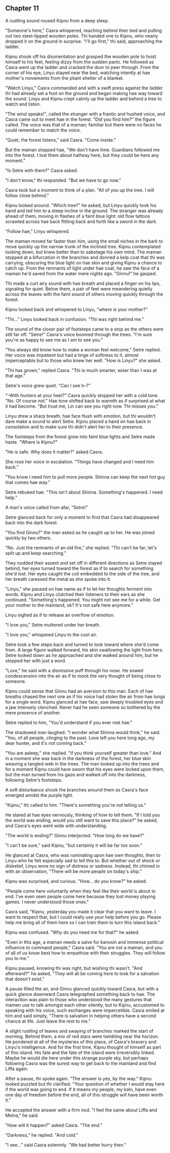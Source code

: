 <!--
Casra, Setre, Linyu, and Kipnu

Ginnu seeks asylum, says thi is being hunted by Setre and hunters.
  - Kipnu is like "I told you so"
  - They flee to a dinghy at the southern shore to hide in the ice
    - the ice is thicker than before
  - Setre catches up to them without the hunters

    - Casra distrusts Kipnu about obscura
  - they resolve to go to the beach to make sure people get back to the mainland. Including Kipnu.
    - promise to take Linyu

- Ramne has landed to ensure safe passage of a large amount of kanosin to the mainland
  - unclear at this point that it's for Fajro
- Setre was hesitant about the plan
  - Things are different at the yurt: obscura news going around. People want to go back.
  - Setre wants Kipnu back because she needs an ally
    - she is afraid that Ramne wants to conquer the island and wants Kipnu to sabotage these plans as a slave
    - she wants to know what he knows about the obscura
- Casra wants to keep Kipnu for the plan
  - wants to steal slaves from the cloth and rehab them
  - wants to bring beached ppl to hae hideout
  - wants to win against Shinna again

- Introduce Ramne as one of the hunters
  - talks to Setre once Casra is away
  - reveal "our kaln"
-->

## Chapter 11

A rustling sound roused Kipnu from a deep sleep.

"Someone's here," Casra whispered, reaching behind their bed and pulling out two steel-tipped wooden poles. Thi handed one to Kipnu, who nearly dropped it on the ground in surprise. "I'll go first," thi said, approaching the ladder.

Kipnu shook off his disorientation and grasped the wooden pole to hoist himself to his feet, feeling dizzy from the sudden panic. He followed as Casra went up the ladder and cracked the door to peer through. From the corner of his eye, Linyu stayed near the bed, watching intently at hae mother's movements from the pliant shelter of a blanket.

"Watch Linyu," Casra commanded and with a swift press against the ladder thi had already set a foot on the ground and began making hae way toward the sound. Linyu and Kipnu crept calmly up the ladder and behind a tree to watch and listen.

"The wind speaks!", called the stranger with a frantic and hushed voice, and Casra came out to meet hae in the forest. "Did you find him?" the figure called. The voice was that of a maman; familiar but there were no faces he could remember to match the voice.

"Quiet, the forest listens," said Casra. "Come inside."

But the maman stopped hae, "We don't have time. Guardians followed me into the forest. I lost them about halfway here, but they could be here any moment."

"Is Setre with them?" Casra asked.

"I don't know," thi responded. "But we have to go now."

Casra took but a moment to think of a plan. "All of you up the tree. I will follow close behind."

Kipnu looked around. "Which tree?" he asked, but Linyu quickly took his hand and led him to a steep incline in the ground. The stranger was already ahead of them, moving in flashes of a faint blue light: old flow tattoos scrawled across hae back flitting back and forth like a sword in the dark.

"Follow hae," Linyu whispered.

The maman moved far faster than him, using the small niches in the bark to move quickly up the narrow trunk of the inclined tree. Kipnu contemplated looking down, but knew better than to sabotage his own mind. The maman stopped at a bifurcation in the branches and donned a kelp coat that thi was carrying, obscuring the blue light on hae skin and giving Kipnu a chance to catch up. From the remnants of light under hae coat, he saw the face of a maman he'd saved from the water mere nights ago. "Ginnu!" he gasped.

Thi made a curt airy sound with hae breath and placed a finger on his lips, signaling for quiet. Below them, a pair of feet were meandering quietly across the leaves with the faint sound of others moving quickly through the forest.

Kipnu looked back and whispered to Linyu, "where is your mother?"

"Thi..." Linyu looked back in confusion. "Thi was right behind me."

The sound of the closer pair of footsteps came to a stop as the others were still far off. "Setre!" Casra's voice boomed through the trees. "I'm sure you're as happy to see me as I am to see you."

"You always did know how to make a woman feel welcome," Setre replied. Her voice was impatient but had a tinge of softness to it, almost imperceptable but to those who knew her well. "How is Linyu?" she asked.

"Thi has grown," replied Casra. "Thi is much smarter, wiser than I was at that age."

Setre's voice grew quiet. "Can I see h–?"

"–With hunters at your heel?" Casra quickly stopped her with a cold tone. "No. Of course not." Hae tone shifted back to warmth as if surprised at what it had become. "But trust me, Lin can see you right now. Thi misses you."

Linyu drew a sharp breath, hae face flush with emotion, but thi wouldn't dare make a sound to alert Setre. Kipnu placed a hand on hae back in consolation and to make sure thi didn't alert her to their presence.

The footsteps from the forest grew into faint blue lights and Setre made haste. "Where is Kipnu?"

"He is safe. Why does it matter?" asked Casra.

She rose her voice in escalation. "Things have changed and I need him back."

"You know I need him to pull more people. Shinna can keep the next hot guy that comes hae way."

Setre rebuked hae. "This isn't about Shinna. Something's happened. I need help."

A man's voice called from afar, "Setre!"

Setre glanced back for only a moment to find that Casra had disappeared back into the dark forest.

"You find Ginnu?" the man asked as he caught up to her. He was joined quickly by two others.

"No. Just the remnants of an old fire," she replied. "Thi can't be far; let's split up and keep searching."

They nodded their assent and set off in different directions as Setre stayed behind, her eyes turned toward the forest as if to search for something she'd lost. Her eyes caught the coil embedded to the side of the tree, and her breath caressed the metal as she spoke into it.

"Linyu," she paused on hae name as if to let her thoughts ferment into words. Kipnu and Linyu clutched their listeners to their ears as she continued. "Something's happened. You might not see me for a while. Get your mother to the mainland, ok? It's not safe here anymore."

Linyu sighed as if to release an overflow of emotion.

"I love you," Setre muttered under her breath.

"I love you," whispered Linyu to the cool air.

Setre took a few steps back and turned to look toward where she'd come from. A large figure walked forward, his skin swallowing the light from hers. Setre looked down as he approached and she walked around him, but he stopped her with just a word.

"Love," he said with a dismissive puff through his nose. He sowed condescension into the air as if to mock the very thought of being close to someone.

Kipnu could sense that Ginnu had an aversion to this man. Each of hae breaths chased the next one as if his voice had stolen the air from hae lungs for a single word. Kipnu glanced at hae face, saw deeply troubled eyes and a jaw intensely clenched. Never had he seen someone so bothered by the mere presence of another.

Setre replied to him, "You'd understand if you ever met hae."

The shadowed man laughed. "I wonder what Shinna would think," he said. "You, of all people, clinging to the past. Love left you here long ago, my dear hunter, and it's not coming back."

"You are asleep," she replied. "if you think yourself greater than love." And in a moment she was back in the darkness of the forest, her blue skin weaving a tangled web in the trees. The man looked up into the trees and for a moment Kipnu could have sworn that his eyes were locked upon them, but the man turned from his gaze and walked off into the darkness, following Setre's footsteps.

A soft disturbance shook the branches around them as Casra's face emerged amidst the purple light.

"Kipnu," thi called to him. "There's something you're not telling us."

He stared at hae eyes nervously, thinking of how to tell them. "If I told you the world was ending, would you still want to save this place?" he asked, and Casra's eyes went wide with understanding.

"The world is ending?" Ginnu interjected. "How long do we have?"

"I can't be sure," said Kipnu, "but certainly it will be far too soon."

He glanced at Casra, who was ruminating upon hae own thoughts, then to Linyu who he felt especially sad to tell this to. But whether out of shock or disbelief, Linyu wore no sign of distress or sadness. Instead, thi chimed in with an observation, "There will be more people on today's ship."

Kipnu was surprised, and curious. "How... do you know?" he asked.

"People come here voluntarily when they feel like their world is about to end. I've even seen people come here because they lost money playing games. I never understood those ones."

Casra said, "Kipnu, yesterday you made it clear that you want to leave. I want to respect that, but I could really use your help before you go. Please help me bring all of them here so I can train them to turn this island back."

Kipnu was confused. "Why do you need me for that?" he asked.

"Even in this age, a maman needs a salve for kanosin and immense political influence to command people," Casra said. "You are not a maman, and you of all of us know best how to empathize with their struggles. They will follow you to me."

Kipnu paused, knowing thi was right, but wishing thi wasn't. "And afterward?" he asked, "They will all be coming here to look for a salvation that doesn't exist."

A pause filled the air, and Ginnu glanced quickly toward Casra, but with a quick glance downward Casra telegraphed something back to hae. The interaction was plain to those who understood the many gestures that mamen use to talk amongst each other silently, but to Kipnu, accustomed to speaking with his voice, such exchanges were impercetible. Casra smiled at him and said simply, "There is salvation in helping others have a second chance at life. Just leave the rest to me."

A slight rustling of leaves and swaying of branches marked the start of morning. Behind them, a mix of red stars were twinkling near the horizon. He pondered at all of the mysteries of this place, of Casra's bravery and Linyu's intelligence. And for the first time, Kipnu thought of himself as part of this island. His fate and the fate of the island were irreversibly linked. Maybe he would die here under this strange purple sky, but perhaps following Casra was the surest way to get back to the mainland and find Liffa again.

After a pause, thi spoke again. "The answer is yes, by the way." Kipnu looked puzzled but thi clarified. "Your question of whether I would stay here if the world was going to end. If it means my people, my kaln, have even one day of freedom before the end, all of this struggle will have been worth it."

He accepted the answer with a firm nod. "I feel the same about Liffa and Melna," he said.

"How will it happen?" asked Casra. "The end."

"Darkness," he replied. "And cold."

"I see..." said Casra solemnly. "We had better hurry then."
